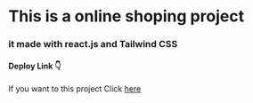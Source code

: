 # This is a online shoping project


### it made with react.js and Tailwind CSS

#### Deploy Link 👇

If you want to this project Click [here](https://mr-mohammadi-sab.github.io/)